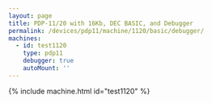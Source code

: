 ```yaml
---
layout: page
title: PDP-11/20 with 16Kb, DEC BASIC, and Debugger
permalink: /devices/pdp11/machine/1120/basic/debugger/
machines:
  - id: test1120
    type: pdp11
    debugger: true
    autoMount: ''
---
```


{% include machine.html id="test1120" %}
